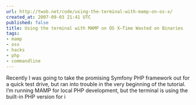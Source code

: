 ```yaml
---
url: http://twob.net/code/using-the-terminal-with-mamp-on-os-x/
created_at: 2007-09-03 21:41 UTC
published: false
title: Using the terminal with MAMP on OS X—Time Wasted on Binaries
tags:
- mamp
- osx
- hacks
- php
- commandline
---
```


Recently I was going to take the promising Symfony PHP framework out for a quick test drive, but ran into trouble in the very beginning of the tutorial. I’m running MAMP for local PHP development, but the terminal is using the built-in PHP version for i
